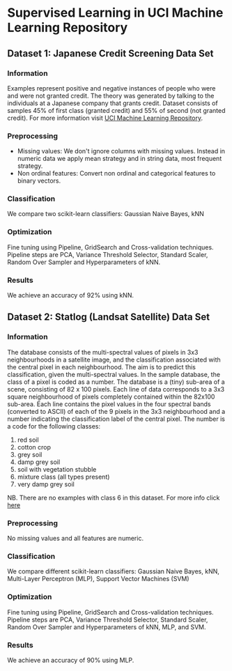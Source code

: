 # Supervised Learning in UCI Machine Learning Repository

## Dataset 1: Japanese Credit Screening Data Set
### Information
Examples represent positive and negative instances of people who were and were not granted credit. 
The theory was generated by talking to the individuals at a Japanese company that grants credit.
Dataset consists of samples 45% of first class (granted credit) and 55% of second (not granted credit).
For more information visit [UCI Machine Learning Repository](https://archive.ics.uci.edu/ml/datasets/Japanese+Credit+Screening).
### Preprocessing
* Missing values: We don't ignore columns with missing values. Instead in numeric data we apply mean strategy and in string data, most frequent strategy.
* Non ordinal features: Convert non ordinal and categorical features to binary vectors.
### Classification
We compare two scikit-learn classifiers: Gaussian Naive Bayes, kNN
### Optimization
Fine tuning using Pipeline, GridSearch and Cross-validation techniques. Pipeline steps are PCA, Variance Threshold Selector, Standard Scaler, Random Over Sampler and Hyperparameters of kNN.
### Results
We achieve an accuracy of 92% using kNN. 
## Dataset 2: Statlog (Landsat Satellite) Data Set
### Information
The database consists of the multi-spectral values of pixels in 3x3 neighbourhoods in a satellite image, and the classification associated with the central pixel in each neighbourhood. 
The aim is to predict this classification, given the multi-spectral values. In the sample database, the class of a pixel is coded as a number. 
The database is a (tiny) sub-area of a scene, consisting of 82 x 100 pixels. Each line of data corresponds to a 3x3 square neighbourhood of pixels completely contained within the 82x100 sub-area. 
Each line contains the pixel values in the four spectral bands (converted to ASCII) of each of the 9 pixels in the 3x3 neighbourhood and a number indicating the classification label of the central pixel. 
The number is a code for the following classes:
1) red soil
2) cotton crop
3) grey soil
4) damp grey soil
5) soil with vegetation stubble
6) mixture class (all types present)
7) very damp grey soil

NB. There are no examples with class 6 in this dataset. For more info click [here](http://archive.ics.uci.edu/ml/datasets/Statlog+%28Landsat+Satellite%29)
### Preprocessing
No missing values and all features are numeric.
### Classification
We compare different scikit-learn classifiers: Gaussian Naive Bayes, kNN, Multi-Layer Perceptron (MLP), Support Vector Machines (SVM)
### Optimization
Fine tuning using Pipeline, GridSearch and Cross-validation techniques. Pipeline steps are PCA, Variance Threshold Selector, Standard Scaler, Random Over Sampler and Hyperparameters of kNN, MLP, and SVM.
### Results
We achieve an accuracy of 90% using MLP.
